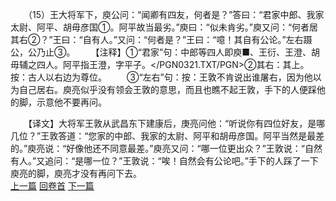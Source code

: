 　　（15）王大将军下，庾公问：“闻卿有四友，何者是？”答曰：“君家中郎、我家太尉、阿平、胡毋彦国①。阿平故当最劣。”庾曰：“似未肯劣。”庾又问：“何者居其右②？”王曰：“自有人。”又问：“何者是？”王曰：“噫！其自有公论。”左右蹑公，公乃止③。
　　【注释】①“君家”句：中郎等四人即庾■、王衍、王澄、胡毋辅之四人。阿平指王澄，字平子。</PGN0321.TXT/PGN>②其右：其上。按：古人以右边为尊位。
　　③“左右”句：按：王敦不肯说出谁屠右，因为他以为自己居右。庾亮似乎没有领会王敦的意思，而且也瞧不起王敦，手下的人便踩他的脚，示意他不要再问。


　　【译文】大将军王敦从武昌东下建康后，庚亮问他：“听说你有四位好友，是哪几位？”王敦答道：“您家的中郎、我家的太尉、阿平和胡毋彦国。阿平当然是最差的。”庾亮说：“好像他还不同意最差。”庾亮又问：“哪一位更出众？”王敦说：“自然有人。”又追问：“是哪一位？”王敦说：“唉！自然会有公论吧。”手下的人踩了一下庾亮的脚，庾亮才没有再问下去。
<br>[上一篇](09_14) [回卷首](09_00) [下一篇](09_16)
